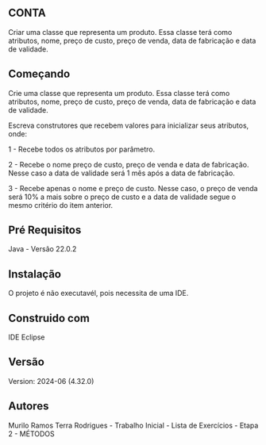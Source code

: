 ## CONTA

Criar uma classe que representa um produto. Essa classe terá como atributos, nome, preço de custo, preço de venda, data de fabricação e data de validade.

## Começando

Crie uma classe que representa um produto. Essa classe terá como atributos, nome, preço de custo, preço de venda, data de fabricação e data de validade.

Escreva construtores que recebem valores para inicializar seus atributos, onde:

1 - Recebe todos os atributos por parâmetro.

2 - Recebe o nome preço de custo, preço de venda e data de fabricação. Nesse caso a data de validade será 1 mês após a data de fabricação.

3 - Recebe apenas o nome e preço de custo. Nesse caso, o preço de venda será 10% a mais sobre o preço de custo e a data de validade segue o mesmo critério do item anterior.

## Pré Requisitos
Java - Versão 22.0.2

## Instalação
O projeto é não executavél, pois necessita de uma IDE.

## Construido com
IDE Eclipse

## Versão
Version: 2024-06 (4.32.0)

## Autores
Murilo Ramos Terra Rodrigues - Trabalho Inicial - Lista de Exercícios - Etapa 2 - MÉTODOS
